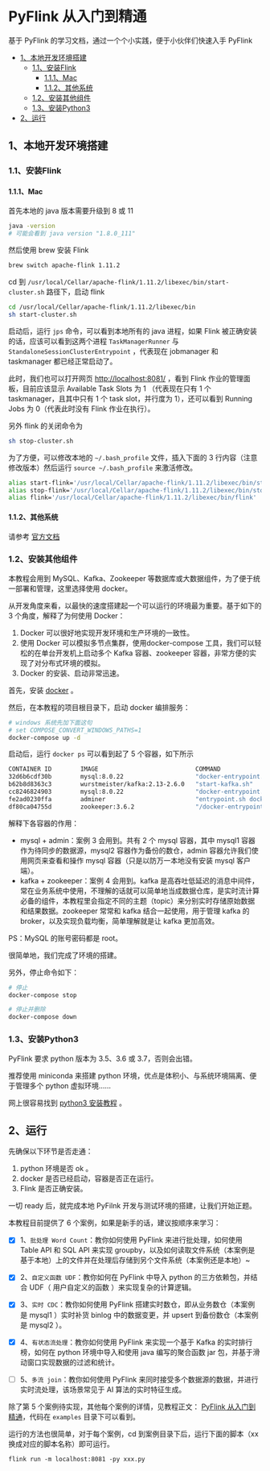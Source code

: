 # PyFlink 从入门到精通

基于 PyFlink 的学习文档，通过一个个小实践，便于小伙伴们快速入手 PyFlink

* [1、本地开发环境搭建](#1本地开发环境搭建)
    * [1.1、安装Flink](#11安装Flink)
        * [1.1.1、Mac](#111Mac)
        * [1.1.2、其他系统](#112其他系统)
    * [1.2、安装其他组件](#12安装其他组件)
    * [1.3、安装Python3](#13安装Python3)
* [2、运行](#2运行)


## 1、本地开发环境搭建

### 1.1、安装Flink 
#### 1.1.1、Mac

首先本地的 java 版本需要升级到 8 或 11

```bash
java -version
# 可能会看到 java version "1.8.0_111"
```

然后使用 brew 安装 Flink

```bash
brew switch apache-flink 1.11.2
```

cd 到 `/usr/local/Cellar/apache-flink/1.11.2/libexec/bin/start-cluster.sh` 路径下，启动 flink

```bash
cd /usr/local/Cellar/apache-flink/1.11.2/libexec/bin
sh start-cluster.sh
```

启动后，运行 `jps` 命令，可以看到本地所有的 java 进程，如果 Flink 被正确安装的话，应该可以看到这两个进程 `TaskManagerRunner` 与 `StandaloneSessionClusterEntrypoint` ，代表现在 jobmanager 和 taskmanager 都已经正常启动了。

此时，我们也可以打开网页 [http://localhost:8081/](http://localhost:8081/) ，看到 Flink 作业的管理面板，目前应该显示 Available Task Slots 为 1 （代表现在只有 1 个 taskmanager，且其中只有 1 个 task slot，并行度为 1），还可以看到 Running Jobs 为 0（代表此时没有 Flink 作业在执行）。

另外 flink 的关闭命令为

```bash
sh stop-cluster.sh
```

为了方便，可以修改本地的 `~/.bash_profile` 文件，插入下面的 3 行内容（注意修改版本）然后运行 `source ~/.bash_profile` 来激活修改。

```bash
alias start-flink='/usr/local/Cellar/apache-flink/1.11.2/libexec/bin/start-cluster.sh'
alias stop-flink='/usr/local/Cellar/apache-flink/1.11.2/libexec/bin/stop-cluster.sh'
alias flink='/usr/local/Cellar/apache-flink/1.11.2/libexec/bin/flink'
```

#### 1.1.2、其他系统

请参考 [官方文档](https://ci.apache.org/projects/flink/flink-docs-stable/ops/deployment/local.html)

### 1.2、安装其他组件

本教程会用到 MySQL、Kafka、Zookeeper 等数据库或大数据组件，为了便于统一部署和管理，这里选择使用 docker。

从开发角度来看，以最快的速度搭建起一个可以运行的环境最为重要。基于如下的 3 个角度，解释了为何使用 Docker：
1. Docker 可以很好地实现开发环境和生产环境的一致性。
1. 使用 Docker 可以模拟多节点集群，使用docker-compose 工具，我们可以轻松的在单台开发机上启动多个 Kafka 容器、zookeeper 容器，非常方便的实现了对分布式环境的模拟。
1. Docker 的安装、启动非常迅速。

首先，安装 [docker](https://www.docker.com/) 。

然后，在本教程的项目根目录下，启动 docker 编排服务：

```bash
# windows 系统先加下面这句
# set COMPOSE_CONVERT_WINDOWS_PATHS=1
docker-compose up -d
```

启动后，运行 `docker ps` 可以看到起了 5 个容器，如下所示

```bash
CONTAINER ID        IMAGE                           COMMAND                  CREATED             STATUS              PORTS                                                  NAMES
32d6b6cdf30b        mysql:8.0.22                    "docker-entrypoint.s…"   5 days ago          Up 3 seconds        0.0.0.0:3306->3306/tcp, 33060/tcp                      mysql1
b62b8d8363c3        wurstmeister/kafka:2.13-2.6.0   "start-kafka.sh"         5 days ago          Up 3 seconds        0.0.0.0:9092->9092/tcp                                 kafka
cc8246824903        mysql:8.0.22                    "docker-entrypoint.s…"   5 days ago          Up 3 seconds        33060/tcp, 0.0.0.0:3307->3306/tcp                      mysql2
fe2ad0230ffa        adminer                         "entrypoint.sh docke…"   5 days ago          Up 12 seconds       0.0.0.0:8080->8080/tcp                                 adminer
df80ca04755d        zookeeper:3.6.2                 "/docker-entrypoint.…"   5 days ago          Up 3 seconds        2888/tcp, 3888/tcp, 0.0.0.0:2181->2181/tcp, 8080/tcp   zookeeper
```

解释下各容器的作用：
* mysql + admin：案例 3 会用到。共有 2 个 mysql 容器，其中 mysql1 容器作为待同步的数据源，mysql2 容器作为备份的数仓，admin 容器允许我们使用网页来查看和操作 mysql 容器（只是以防万一本地没有安装 mysql 客户端）。
* kafka + zookeeper：案例 4 会用到。kafka 是高吞吐低延迟的消息中间件，常在业务系统中使用，不理解的话就可以简单地当成数据仓库，是实时流计算必备的组件，本教程里会指定不同的主题（topic）来分别实时存储原始数据和结果数据。zookeeper 常常和 kafka 结合一起使用，用于管理 kafka 的 broker，以及实现负载均衡，简单理解就是让 kafka 更加高效。

PS：MySQL 的账号密码都是 root。

很简单地，我们完成了环境的搭建。

另外，停止命令如下：

```bash
# 停止
docker-compose stop

# 停止并删除
docker-compose down
```

### 1.3、安装Python3

PyFlink 要求 python 版本为 3.5、3.6 或 3.7，否则会出错。

推荐使用 miniconda 来搭建 python 环境，优点是体积小、与系统环境隔离、便于管理多个 python 虚拟环境……

网上很容易找到 [python3 安装教程](https://www.jianshu.com/p/0511decff9f8) 。

## 2、运行

先确保以下环节是否走通：
1. python 环境是否 ok 。
1. docker 是否已经启动，容器是否正在运行。
1. Flink 是否正确安装。

一切 ready 后，就完成本地 PyFilnk 开发与测试环境的搭建，让我们开始正题。

本教程目前提供了 6 个案例，如果是新手的话，建议按顺序来学习：
- [x] 1、`批处理 Word Count`：教你如何使用 PyFlink 来进行批处理，如何使用 Table API 和 SQL API 来实现 groupby，以及如何读取文件系统（本案例是基于本地）上的文件并在处理后存储到另个文件系统（本案例还是本地）~
- [x] 2、`自定义函数 UDF`：教你如何在 PyFlink 中导入 python 的三方依赖包，并结合 UDF（ 用户自定义的函数 ）来实现复杂的计算逻辑。
- [x] 3、`实时 CDC`：教你如何使用 PyFlink 搭建实时数仓，即从业务数仓（本案例是 mysql1 ）实时补货 binlog 中的数据变更，并 upsert 到备份数仓（本案例是 mysql2 ）。
- [x] 4、`有状态流处理`：教你如何使用 PyFlink 来实现一个基于 Kafka 的实时排行榜，如何在 python 环境中导入和使用 java 编写的聚合函数 jar 包，并基于滑动窗口实现数据的过滤和统计。
- [ ] 5、`多流 join`：教你如何使用 PyFlink 来同时接受多个数据源的数据，并进行实时流处理，该场景常见于 AI 算法的实时特征生成。


除了第 5 个案例待实现，其他每个案例的详情，见教程正文： [PyFlink 从入门到精通](examples/README.md)，代码在 `examples` 目录下可以看到。

运行的方法也很简单，对于每个案例，cd 到案例目录下后，运行下面的脚本（xx 换成对应的脚本名称）即可运行。

```
flink run -m localhost:8081 -py xxx.py
```

